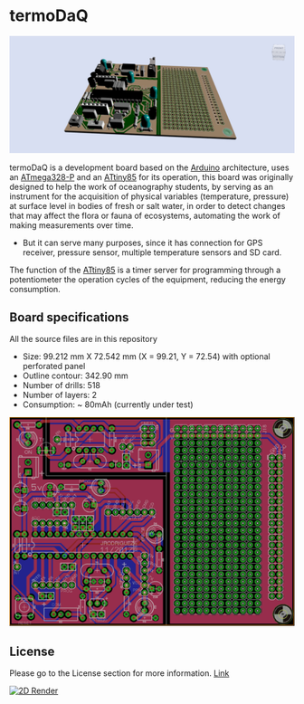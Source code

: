 # termoDaQ

![3D Render](https://raw.githubusercontent.com/mc-ireiser/termoDaQ/master/3D%20Render/Render%203.png?token=AJS2yj0pG9qc0IsP0pAKQhiQk_DEYViaks5aHcU3wA%3D%3D)

termoDaQ is a development board based on the [Arduino](https://www.arduino.cc/) architecture, uses an [ATmega328-P](http://ww1.microchip.com/downloads/en/DeviceDoc/Atmel-42735-8-bit-AVR-Microcontroller-ATmega328-328P_Summary.pdf) and an [ATtiny85](http://ww1.microchip.com/downloads/en/DeviceDoc/Atmel-2586-AVR-8-bit-Microcontroller-ATtiny25-ATtiny45-ATtiny85_Datasheet-Summary.pdf) for its operation, this board was originally designed to help the work of oceanography students, by serving as an instrument for the acquisition of physical variables (temperature, pressure) at surface level in bodies of fresh or salt water, in order to detect changes that may affect the flora or fauna of ecosystems, automating the work of making measurements over time.

- But it can serve many purposes, since it has connection for GPS receiver, pressure sensor, multiple temperature sensors and SD card.

The function of the [ATtiny85](http://ww1.microchip.com/downloads/en/DeviceDoc/Atmel-2586-AVR-8-bit-Microcontroller-ATtiny25-ATtiny45-ATtiny85_Datasheet-Summary.pdf) is a timer server for programming through a potentiometer the operation cycles of the equipment, reducing the energy consumption.

## Board specifications

All the source files are in this repository

- Size: 99.212 mm X 72.542 mm (X = 99.21, Y = 72.54) with optional perforated panel
- Outline contour: 342.90 mm
- Number of drills: 518
- Number of layers: 2
- Consumption: ~ 80mAh (currently under test)

![2D Render](https://raw.githubusercontent.com/mc-ireiser/termoDaQ/master/IMG/Overall%201.png?token=AJS2yk9sYgyW8VRVaAOB3iB2HLssfOGZks5aHcYYwA%3D%3D)

## License

Please go to the License section for more information. [Link](https://github.com/mc-ireiser/termoDaQ/tree/master/License)

[![2D Render](https://i.creativecommons.org/l/by-sa/4.0/88x31.png)](https://creativecommons.org/licenses/by-sa/4.0/)